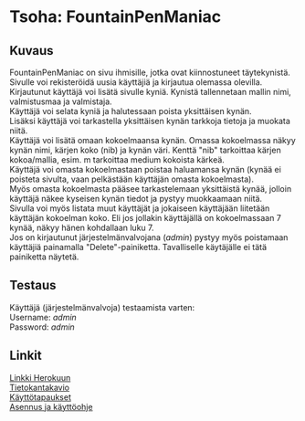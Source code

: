 
# Tsoha: FountainPenManiac

## Kuvaus
FountainPenManiac on sivu ihmisille, jotka ovat kiinnostuneet täytekynistä.  
Sivulle voi rekisteröidä uusia käyttäjiä ja kirjautua olemassa olevilla.  
Kirjautunut käyttäjä voi lisätä sivulle kyniä. Kynistä tallennetaan mallin nimi, valmistusmaa ja valmistaja.  
Käyttäjä voi selata kyniä ja halutessaan poista yksittäisen kynän.  
Lisäksi käyttäjä voi tarkastella yksittäisen kynän tarkkoja tietoja ja muokata niitä.  
Käyttäjä voi lisätä omaan kokoelmaansa kynän. Omassa kokoelmassa näkyy kynän nimi, kärjen koko (nib) ja kynän väri. Kenttä "nib" tarkoittaa kärjen kokoa/mallia, esim. m tarkoittaa medium kokoista kärkeä.  
Käyttäjä voi omasta kokoelmastaan poistaa haluamansa kynän (kynää ei poisteta sivulta, vaan pelkästään käyttäjän omasta kokoelmasta).  
Myös omasta kokoelmasta pääsee tarkastelemaan yksittäistä kynää, jolloin käyttäjä näkee kyseisen kynän tiedot ja pystyy muokkaamaan niitä.  
Sivulla voi myös listata muut käyttäjät ja jokaiseen käyttäjään liitetään käyttäjän kokoelman koko. Eli jos jollakin käyttäjällä on kokoelmassaan 7 kynää, näkyy hänen kohdallaan luku 7.  
Jos on kirjautunut järjestelmänvalvojana (_admin_) pystyy myös poistamaan käyttäjiä painamalla "Delete"-painiketta. Tavalliselle käytäjälle ei tätä painiketta näytetä.  



## Testaus

Käyttäjä (järjestelmänvalvoja) testaamista varten:  
Username: _admin_  
Password: _admin_  

## Linkit

[Linkki Herokuun](https://tsoha-foutain-pen-store.herokuapp.com/)  
[Tietokantakavio](/documentation/tietokantakaavio.png)  
[Käyttötapaukset](/documentation/kayttotapaukset.md)  
[Asennus ja käyttöohje](/documentation/ohjeet.md)
